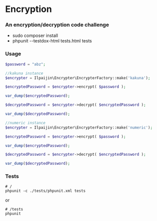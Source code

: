 # Encryption

### An encryption/decryption code challenge

- sudo composer install
- phpunit --testdox-html tests.html tests

### Usage

```php
$password = "abz";

//kakuna instance
$encrypter = Ilpaijin\Encrypter\EncrypterFactory::make('kakuna');

$encryptedPassword = $encrypter->encrypt( $password );

var_dump($encryptedPassword);

$decryptedPassword = $encrypter->decrypt( $encryptedPassword );

var_dump($decryptedPassword);

//numeric instance
$encrypter = Ilpaijin\Encrypter\EncrypterFactory::make('numeric');

$encryptedPassword = $encrypter->encrypt( $password );

var_dump($encryptedPassword);

$decryptedPassword = $encrypter->decrypt( $encryptedPassword );

var_dump($decryptedPassword);
```

### Tests


```
# /
phpunit -c ./tests/phpunit.xml tests
```

or 

```
# /tests
phpunit
```

